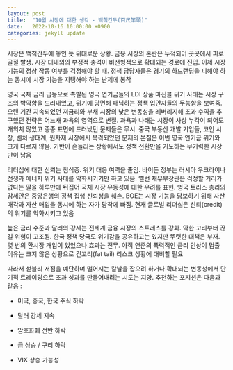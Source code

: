 ```yaml
---
layout: post
title:  "10월 시장에 대한 생각 - 백척간두(百尺竿頭)"
date:   2022-10-16 10:00:00 +0900
categories: jekyll update
---
```


시장은 백척간두에 놓인 듯 위태로운 상황. 금융 시장의 혼란은 누적되어 곳곳에서 피로 골절 발생. 시장 대내외의 부정적 충격이 비선형적으로 확대되는 경로에 진입. 이제 시장 기능의 정상 작동 여부를 걱정해야 할 때. 정책 담당자들은 경기의 하드랜딩을 피해야 하는 동시에 시장 기능을 지탱해야 하는 난제에 봉착​

영국 국채 금리 급등으로 촉발된 영국 연기금들의 LDI 상품 마진콜 위기 사태는 시장 구조의 박약함을 드러내었고, 위기에 당면해 패닉하는 정책 입안자들의 무능함을 보여줌. 오랜 기간 지속되었던 저금리와 부채 시장의 낮은 변동성을 레버리지해 초과 수익을 추구했던 전략은 어느새 과욕의 영역으로 변질. 과욕과 나태는 시장이 사상 누각이 되어도 개의치 않았고 종종 표면에 드러났던 문제들은 무시. 중국 부동산 개발 기업들, 코인 시장, 벤처 생태계, 원자재 시장에서 목격되었던 문제의 본질은 이번 영국 연기금 위기와 크게 다르지 않음. 기반이 흔들리는 상황에서도 정책 전환만을 기도하는 무기력한 시장만이 남음​

리더십에 대한 신뢰는 침식중. 위기 대응 여력을 줄임. 바이든 정부는 러시아 우크라이나 전쟁과 에너지 위기 사태를 악화시키기만 하고 있음. 옐런 재무부장관은 걱정할 거리가 없다는 말을 하루만에 뒤집어 국채 시장 유동성에 대한 우려를 표현. 영국 트러스 총리의 감세안은 중앙은행의 정책 집행 신뢰성을 훼손. BOE는 시장 기능을 담보하기 위해 자산 매각과 자산 매입을 동시에 하는 자가 당착에 빠짐. 현재 글로벌 리더십은 신뢰(credit)의 위기를 악화시키고 있음 ​

높은 금리 수준과 달러의 강세는 전세계 금융 시장의 스트레스를 강화. 약한 고리부터 끊길 위험이 고조됨. 한국 정책 당국도 위기감을 공유하고는 있지만 뚜렷한 대책은 부재. 몇 번의 환시장 개입이 있었으나 효과는 전무. 아직 연준의 폭력적인 금리 인상이 멈출 이유는 크지 않은 상황으로 긴꼬리(fat tail) 리스크 상황에 대비할 필요​

따라서 섣불리 저점을 예단하며 떨어지는 칼날을 잡으려 하거나 확대되는 변동성에서 단기적 트레이딩으로 초과 성과를 만들어내려는 시도는 지양. 추천하는 포지션은 다음과 같음 :

- 미국, 중국, 한국 주식 하락

- 달러 강세 지속

- 암호화폐 전반 하락

- 금 상승 / 구리 하락

- VIX 상승 가능성​